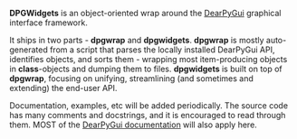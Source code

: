 **DPGWidgets** is an object-oriented wrap around the [DearPyGui](https://github.com/hoffstadt/DearPyGui) graphical interface framework.

It ships in two parts - **dpgwrap** and **dpgwidgets**. **dpgwrap** is mostly auto-generated from a script that parses the locally installed DearPyGui API, identifies objects, and sorts them - wrapping most item-producing objects in **class**-objects and dumping them to files. **dpgwidgets** is built on top of **dpgwrap**, focusing on unifying, streamlining (and sometimes and extending) the end-user API.

Documentation, examples, etc will be added periodically. The source code has many comments and docstrings, and it is encouraged to read through them. MOST of the [DearPyGui documentation](https://github.com/hoffstadt/DearPyGui/wiki) will also apply here.